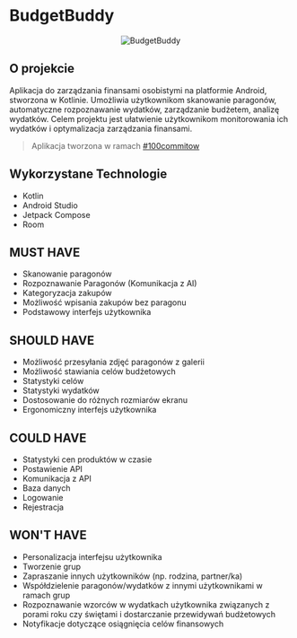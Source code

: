 # BudgetBuddy

<p align="center">
  <img src="https://github.com/KogelMogel123/BudgetBuddy/assets/19485654/5ff35d5b-7aeb-4526-8187-2e374a689dba" alt="BudgetBuddy">
</p>

## O projekcie
Aplikacja do zarządzania finansami osobistymi na platformie Android, stworzona w Kotlinie. Umożliwia użytkownikom skanowanie paragonów, automatyczne rozpoznawanie wydatków, zarządzanie budżetem, analizę wydatków. Celem projektu jest ułatwienie użytkownikom monitorowania ich wydatków i optymalizacja zarządzania finansami.

> <p align="left">Aplikacja tworzona w ramach <a href="https://100commitow.pl">#100commitow</a>

## Wykorzystane Technologie
 - Kotlin
 - Android Studio
 - Jetpack Compose
 - Room

## MUST HAVE
 - Skanowanie paragonów
 - Rozpoznawanie Paragonów (Komunikacja z AI)
 - Kategoryzacja zakupów
 - Możliwość wpisania zakupów bez paragonu 
 - Podstawowy interfejs użytkownika

## SHOULD HAVE
 - Możliwość przesyłania zdjęć paragonów z galerii
 - Możliwość stawiania celów budżetowych
 - Statystyki celów
 - Statystyki wydatków
 - Dostosowanie do różnych rozmiarów ekranu
 - Ergonomiczny interfejs użytkownika

## COULD HAVE
 - Statystyki cen produktów w czasie
 - Postawienie API
 - Komunikacja z API
 - Baza danych
 - Logowanie
 - Rejestracja

## WON'T HAVE
 - Personalizacja interfejsu użytkownika
 - Tworzenie grup
 - Zapraszanie innych użytkowników (np. rodzina, partner/ka)
 - Współdzielenie paragonów/wydatków z innymi użytkownikami w ramach grup
 - Rozpoznawanie wzorców w wydatkach użytkownika związanych z porami roku czy świętami i dostarczanie przewidywań budżetowych
 - Notyfikacje dotyczące osiągnięcia celów finansowych

